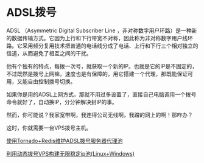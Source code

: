 # ADSL拨号
ADSL （Asymmetric Digital Subscriber Line ，非对称数字用户环路）是一种新的数据传输方式。它因为上行和下行带宽不对称，因此称为非对称数字用户线环路。它采用频分复用技术把普通的电话线分成了电话、上行和下行三个相对独立的信道，从而避免了相互之间的干扰。

他有个独有的特点，每拨一次号，就获取一个新的IP。也就是它的IP是不固定的，不过既然是拨号上网嘛，速度也是有保障的，用它搭建一个代理，那既能保证可用，又能自由控制拨号切换。

如果你是用的ADSL上网方式，那就不用过多设置了，直接自己电脑调用一个拨号命令就好了，自动换IP，分分钟解决封IP的事。

然而，你可能说？我家宽带啊，我连得公司无线啊，我蹭的网上的啊！那咋办？

这时，你就需要一台VPS拨号主机。

[使用Tornado+Redis维护ADSL拨号服务器代理池](https://cuiqingcai.com/4596.html)

[利用动态拨号VPS构建无限稳定ip池(Linux+Windows)](https://www.jianshu.com/p/9a7db46e525d)